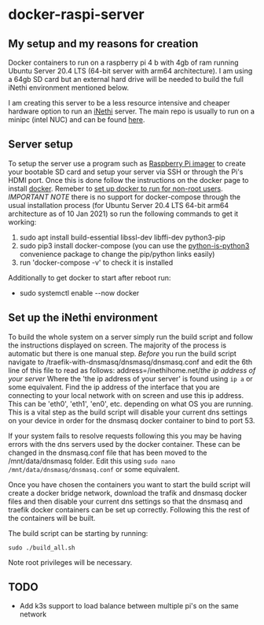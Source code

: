 # docker-raspi-server

## My setup and my reasons for creation

Docker containers to run on a raspberry pi 4 b with 4gb of ram running Ubuntu Server 20.4 LTS (64-bit server with arm64 
architecture). I am using a 64gb SD card but an external hard drive will be needed to build the full iNethi environment
mentioned below.

I am creating this server to be a less resource intensive and cheaper hardware option to run an 
[iNethi](https://www.inethi.org.za) server. The main repo is usually to run on a minipc (intel NUC) and can be found 
[here](https://github.com/iNethi/master-builder).

## Server setup

To setup the server use a program such as 
[Raspberry Pi imager](https://www.raspberrypi.org/blog/raspberry-pi-imager-imaging-utility/) to create your bootable SD 
card and setup your server via SSH or through the Pi's HDMI port. Once this is done follow the instructions on the docker page to install [docker](https://docs.docker.com/engine/install/ubuntu/). Remeber to [set up docker to run for non-root users](https://docs.docker.com/engine/install/linux-postinstall/). _IMPORTANT NOTE_ there is no support for docker-compose through the usual installation process (for Ubuntu Server 20.4 LTS 64-bit arm64 architecture as of 10 Jan 2021) so run the following commands to get it working:

1. sudo apt install build-essential libssl-dev libffi-dev python3-pip
2. sudo pip3 install docker-compose (you can use the 
[python-is-python3](https://launchpad.net/ubuntu/focal/+package/python-is-python3) convenience package to change the 
pip/python links easily)
3. run 'docker-compose -v' to check it is installed

Additionally to get docker to start after reboot run:

- sudo systemctl enable --now docker

## Set up the iNethi environment

To build the whole system on a server simply run the build script and follow the instructions displayed on screen. The majority of the process is automatic but there is one manual step. _Before_ you run the build script navigate to /traefik-with-dnsmasq/dnsmasq/dnsmasq.conf and edit the 6th line of this file to read as follows:
address=/inethihome.net/_the ip address of your server_
Where the 'the ip address of your server' is found using `ip a` or some equivalent. Find the ip address of the interface that you are connecting to your local network with on screen and use this ip address. This can be 'eth0', 'eth1', 'en0', etc. depending on what OS you are running. This is a vital step as the build script will disable your current dns settings on your device in order for the dnsmasq docker container to bind to port 53.

If your system fails to resolve requests following this you may be having errors with the dns servers used by the docker container. These can be changed in the dnsmasq.conf file that has been moved to the /mnt/data/dnsmasq folder. Edit this using `sudo nano /mnt/data/dnsmasq/dnsmasq.conf` or some equivalent.

Once you have chosen the containers you want to start the build script will create a docker bridge network, download the trafik and dnsmasq docker files and then disable your current dns settings so that the dnsmasq and traefik docker containers can be set up correctly. Following this the rest of the containers will be built.

The build script can be starting by running:

```
sudo ./build_all.sh
```

Note root privileges will be necessary.

## TODO

- Add k3s support to load balance between multiple pi's on the same network
